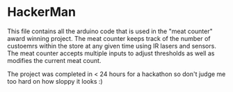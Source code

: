 # HackerMan

This file contains all the arduino code that is used in the "meat counter" award winning project. 
The meat counter keeps track of the number of custoemrs within the store at any given time using IR lasers and sensors.
The meat counter accepts multiple inputs to adjust thresholds as well as modifies the current meat count.

The project was completed in < 24 hours for a hackathon so don't judge me too hard on how sloppy it looks :)
